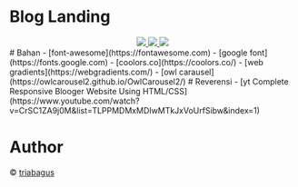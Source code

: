 # Blog Landing
<div align="center">    
    <a href="https://www.triabagus.site">
        <img src="https://cdn.rawgit.com/sindresorhus/awesome/d7305f38d29fed78fa85652e3a63e154dd8e8829/media/badge.svg"></img>
    </a>
    <a href="https://github.com/triabagus/blog-landingpage/fork">
        <img src="https://img.shields.io/badge/PRs-welcome-brightgreen.svg"></img>
    </a>   
    <a href="https://www.paypal.me/triabagus/10">
        <img src="https://img.shields.io/badge/$-donate-ff69b4.svg?maxAge=2592000&amp;style=flat"></img>
    </a> 
</div>
# Bahan
- [font-awesome](https://fontawesome.com)
- [google font](https://fonts.google.com)
- [coolors.co](https://coolors.co/)
- [web gradients](https://webgradients.com/)
- [owl carausel](https://owlcarousel2.github.io/OwlCarousel2/)
# Reverensi
- [yt Complete Responsive Blooger Website Using HTML/CSS](https://www.youtube.com/watch?v=CrSC1ZA9j0M&list=TLPPMDMxMDIwMTkJxVoUrfSibw&index=1)

# Author
&copy; [triabagus](https://github.com/triabagus/)